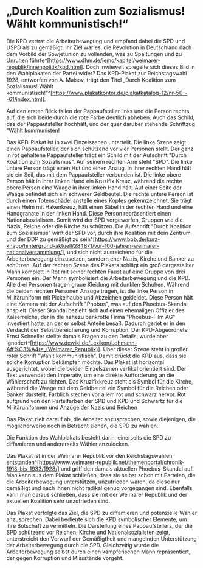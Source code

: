 # „Durch Koalition zum Sozialismus! Wählt kommunistisch!“

Die KPD vertrat die Arbeiterbewegung und empfand dabei die SPD und USPD als zu gemäßigt. Ihr Ziel war es, die Revolution in Deutschland nach dem Vorbild der Sowjetunion zu vollenden, was zu Spaltungen und zu Unruhen führte^[https://www.dhm.de/lemo/kapitel/weimarer-republik/innenpolitik/kpd.html]. Doch inwieweit spiegelte sich dieses Bild in den Wahlplakaten der Partei wider?
Das KPD-Plakat zur Reichstagswahl 1928, entworfen von A. Malsov, trägt den Titel „Durch Koalition zum Sozialismus! Wählt kommunistisch!“^[https://www.plakatkontor.de/plakatkatalog-12/nr-50---61/index.html].

Auf den ersten Blick fallen der Pappaufsteller links und die Person rechts auf, die sich beide durch die rote Farbe deutlich abheben. Auch das Schild, das der Pappaufsteller hochhält, und der quer darüber stehende Schriftzug "Wählt kommunisten!

Das KPD-Plakat ist in zwei Einzelszenen unterteilt.
Die linke Szene zeigt einen Pappaufsteller, der sich schützend vor vier Personen stellt. Der ganz in rot gehaltene Pappaufsteller trägt ein Schild mit der Aufschrift "Durch Koalition zum Sozialismus". Auf seinem rechten Arm steht "SPD". Die linke untere Person trägt einen Hut und einen Anzug. In ihrer rechten Hand hält sie ein Seil, das mit dem Pappaufsteller verbunden ist. Die linke obere Person hält in ihrer linken Hand ein Kruzifix Kreuz, während die rechte obere Person eine Waage in ihrer linken Hand hält. Auf einer Seite der Waage befindet sich ein schwerer Geldbeutel. Die rechte untere Person ist durch einen Totenschädel anstelle eines Kopfes gekennzeichnet. Sie trägt einen Helm mit Hakenkreuz, hält einen Säbel in der rechten Hand und eine Handgranate in der linken Hand. Diese Person repräsentiert einen Nationalsozialisten. Somit wird der SPD vorgeworfen, Gruppen wie die Nazis, Reiche oder die Kirche zu schützen. Die Aufschrift "Durch Koalition zum Sozialismus" wirft der SPD vor, durch ihre Koalition mit dem Zentrum und der DDP zu gemäßigt zu sein^[https://www.bpb.de/kurz-knapp/hintergrund-aktuell/284871/vor-100-jahren-weimarer-nationalversammlung/], und sich nicht ausreichend für die Arbeiterbewegung einzusetzen, sondern eher Nazis, Kirche und Banker zu schützen.
Auf der rechten Szene des Plakats schlägt ein groß dargestellter Mann komplett in Rot mit seiner rechten Faust auf eine Gruppe von drei Personen ein. Der Mann symbolisiert die Arbeiterbewegung und die KPD. Alle drei Personen tragen graue Kleidung mit dunklen Schuhen. Während die beiden rechten Personen Anzüge tragen, ist die linke Person in Militäruniform mit Pickelhaube und Abzeichen gekleidet. Diese Person hält eine Kamera mit der Aufschrift "Phobus", was auf den Phoebus-Skandal anspielt. Dieser Skandal bezieht sich auf einen ehemaligen Offizier des Kaiserreichs, der in die nahezu bankrotte Firma "Phoebus-Film AG" investiert hatte, an der er selbst Anteile besaß. Dadurch geriet er in den Verdacht der Selbstbereicherung und Korruption. Der KPD-Abgeordnete Ernst Schneller stellte damals Fragen zu den Details, wurde aber ignoriert^[https://www.dewiki.de/Lexikon/Lohmann-Aff%C3%A4re_(Weimarer_Republik)]. Über dieser Szene steht in großer roter Schrift "Wählt kommunistisch". Damit drückt die KPD aus, dass sie solche Korruption bekämpfen möchte.
Das Plakat ist horizontal ausgerichtet, wobei die beiden Einzelszenen vertikal orientiert sind.
Der Text verwendet den Imperativ, um eine direkte Aufforderung an die Wählerschaft zu richten.
Das Kruzifixkreuz steht als Symbol für die Kirche, während die Waage mit dem Geldbeutel ein Symbol für die Reichen oder Banker darstellt. Farblich stechen vor allem rot und schwarz hervor. Rot aufgrund von den Parteifarben der SPD und KPD und Schwartz für die Militäruniformen und Anzüge der Nazis und Reichen

Das Plakat zielt darauf ab, die Arbeiter anzusprechen, sowie diejenigen, die möglicherweise noch in Betracht ziehen, die SPD zu wählen.

Die Funktion des Wahlplakats besteht darin, einerseits die SPD zu diffamieren und andererseits Wähler anzulocken.

Das Plakat ist in der Weimarer Republik vor den Reichstagswahlen entstanden^[https://www.weimarer-republik.net/themenportal/chronik-1918-bis-1933/1928/] und griff den damals aktuellen Phoebus-Skandal auf. Man kann aus dem Plakat schließen, dass sie selbst schon mit Parteien, die die Arbeiterbewegung unterstützen, unzufrieden waren, da diese nur gemäßigt und nach ihnen nicht radikal genug vorgegangen sind. Ebenfalls kann man daraus schließen, dass sie mit der Weimarer Republik und der aktuellen Koalition sehr unzufrieden sind.

Das Plakat verfolgte das Ziel, die SPD zu diffamieren und potenzielle Wähler anzusprechen. Dabei bediente sich die KPD symbolischer Elemente, um ihre Botschaft zu vermitteln. Die Darstellung eines Pappaufstellers, der die SPD schützend vor Reichen, Kirche und Nationalsozialisten zeigt, unterstreicht den Vorwurf der Gemäßigtheit und mangelnden Unterstützung der Arbeiterbewegung durch die SPD. Gleichzeitig wurde die Arbeiterbewegung selbst durch einen kämpferischen Mann repräsentiert, der gegen Korruption und Missstände vorgeht.
